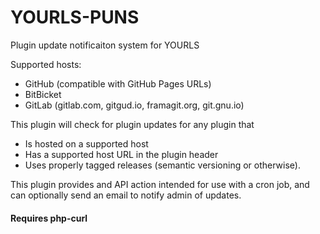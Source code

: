 # YOURLS-PUNS
Plugin update notificaiton system for YOURLS

Supported hosts:
- GitHub (compatible with GitHub Pages URLs)
- BitBicket
- GitLab (gitlab.com, gitgud.io, framagit.org, git.gnu.io)

This plugin will check for plugin updates for any plugin that
-  Is hosted on a supported host
-  Has a supported host URL in the plugin header
-  Uses properly tagged releases (semantic versioning or otherwise).

This plugin provides and API action intended for use with a cron job, and can optionally send an email to notify admin of updates.

#### Requires php-curl
